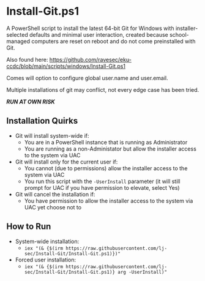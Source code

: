 # Install-Git.ps1
A PowerShell script to install the latest 64-bit Git for Windows with installer-selected defaults and minimal user interaction, created because school-managed computers are reset on reboot and do not come preinstalled with Git.

Also found here: https://github.com/ravesec/eku-ccdc/blob/main/scripts/windows/Install-Git.ps1

Comes will option to configure global user.name and user.email.

Multiple installations of git may conflict, not every edge case has been tried.

***RUN AT OWN RISK***

## Installation Quirks
- Git will install system-wide if:
  - You are in a PowerShell instance that is running as Administrator
  - You are running as a non-Administator but allow the installer access to the system via UAC
- Git will install only for the current user if:
  - You cannot (due to permissions) allow the installer access to the system via UAC
  - You run this script with the `-UserInstall` parameter (it will still prompt for UAC if you have permission to elevate, select Yes)
- Git will cancel the installation if:
  - You have permission to allow the installer access to the system via UAC yet choose not to

## How to Run
- System-wide installation:
  - `iex "(& {$(irm https://raw.githubusercontent.com/lj-sec/Install-Git/Install-Git.ps1)})"`
- Forced user installation:
  - `iex "(& {$(irm https://raw.githubusercontent.com/lj-sec/Install-Git/Install-Git.ps1)} arg -UserInstall)"`
